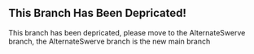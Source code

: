 ## This Branch Has Been Depricated! ##
This branch has been depricated, please move to the AlternateSwerve branch, the AlternateSwerve branch is the new main branch

